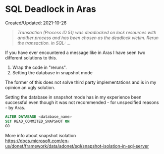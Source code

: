 # SQL Deadlock in Aras
<p class='editDate'>Created/Updated: 2021-10-26</p>

> *Transaction (Process ID 51) was deadlocked on lock resources with another process and has been chosen as the deadlock victim. Rerun the transaction. in SQL: ...*

If you have ever encountered a message like in Aras I have seen two different solutions to this.

1. Wrap the code in "reruns".
2. Setting the database in snapshot mode

The former of this does not solve third party implementations and is in my opinion an ugly solution.

Setting the database in snapshot mode has in my experience been successful even though it was not recommended - for unspecified reasons - by Aras.

``` sql
ALTER DATABASE <database_name>
SET READ_COMMITED_SNAPSHOT ON
GO
``` 

More info about snapshot isolation  
<https://docs.microsoft.com/en-us/donet/framework/data/adonet/sql/snapshot-isolation-in-sql-server>